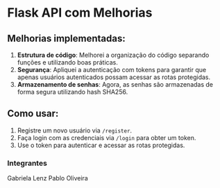 # Flask API com Melhorias

## Melhorias implementadas:

1. **Estrutura de código**: Melhorei a organização do código separando funções e utilizando boas práticas.
2. **Segurança**: Apliquei a autenticação com tokens para garantir que apenas usuários autenticados possam acessar as rotas protegidas.
3. **Armazenamento de senhas**: Agora, as senhas são armazenadas de forma segura utilizando hash SHA256.

## Como usar:

1. Registre um novo usuário via `/register`.
2. Faça login com as credenciais via `/login` para obter um token.
3. Use o token para autenticar e acessar as rotas protegidas.

### Integrantes
Gabriela Lenz
Pablo Oliveira